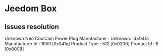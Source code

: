 # Jeedom Box

## Issues resolution

Unknown Neo CoolCam Power Plug
Manufacturer : Unknown: id=041a
Manufacturer Id : 1050 [0x041a] Product Type : 512 [0x0200] Product Id : 8 [0x0008]
> 
